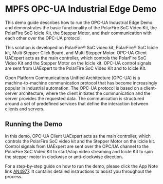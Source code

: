 # MPFS OPC-UA Industrial Edge Demo

This demo guide describes how to run the OPC-UA Industrial Edge Demo and demonstrates the basic functionality of the PolarFire SoC Video Kit, the PolarFire SoC Icicle Kit, the Stepper Motor, and their communication with each other over the OPC-UA protocol.

This solution is developed on PolarFire® SoC video kit, PolarFire® SoC Icicle kit, Multi Stepper Click Board, and Multi Stepper Motor. OPC-UA Client UAExpert acts as the main controller, which controls the PolarFire SoC Video Kit and the Stepper Motor on the Icicle kit. OPC-UA control signals are sent from UAExpert to the PolarFire SoC Video Kit and to Icicle Kit.

Open Platform Communications Unified Architecture (OPC-UA) is a machine-to-machine communication protocol that has become increasingly popular in industrial automation. The OPC-UA protocol is based on a client-server architecture, where the client initiates the communication and the server provides the requested data. The communication is structured around a set of predefined services that define the interaction between clients and servers.

## Running the Demo

In this demo, OPC-UA Client UAExpert acts as the main controller, which controls the PolarFire SoC video kit and the Stepper Motor on the Icicle kit. Control signals from UAExpert are sent over the OPC/UA channel to the PolarFire SoC Video Kit to start/stop video streaming and Icicle Kit to spin the stepper motor in clockwise or anti-clockwise direction.

For a step-by-step guide on how to run the demo, please click the App Note link [AN4977](https://www.microchip.com/en-us/application-notes/an4977). It contains detailed instructions to assist you throughout the process.
